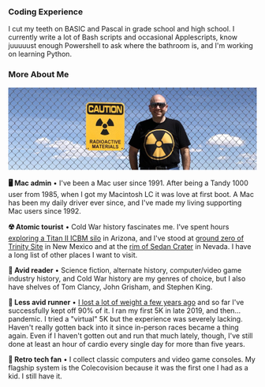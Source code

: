 ### Coding Experience ###

I cut my teeth on BASIC and Pascal in grade school and high school. I currently write a lot of Bash scripts and occasional Applescripts, know juuuuust enough Powershell to ask where the bathroom is, and I'm working on learning Python.

### More About Me ###

![PhillyMJS at Trinity Site Fence](trinityfence.jpg)

**🖥 Mac admin** • I've been a Mac user since 1991. After being a Tandy 1000 user from 1985, when I got my Macintosh LC it was love at first boot. A Mac has been my daily driver ever since, and I've made my living supporting Mac users since 1992.

**☢️ Atomic tourist** • Cold War history fascinates me. I've spent hours [exploring a Titan II ICBM silo](titan_ii_lcc_key.jpg) in Arizona, and I've stood at [ground zero of Trinity Site](trinity_obelisk.jpg) in New Mexico and at the [rim of Sedan Crater](sedan_crater_tour_group.jpg) in Nevada. I have a long list of other places I want to visit.

**📖 Avid reader** • Science fiction, alternate history, computer/video game industry history, and Cold War history are my genres of choice, but I also have shelves of Tom Clancy, John Grisham, and Stephen King.

**🏃 Less avid runner** • [I lost a lot of weight a few years ago](https://phillymjs.com/weightloss) and so far I've successfully kept off 90% of it. I ran my first 5K in late 2019, and then... pandemic. I tried a "virtual" 5K but the experience was severely lacking. Haven't really gotten back into it since in-person races became a thing again. Even if I haven't gotten out and run that much lately, though, I've still done at least an hour of cardio every single day for more than five years. 

**👾 Retro tech fan** • I collect classic computers and video game consoles. My flagship system is the Colecovision because it was the first one I had as a kid. I still have it.

<!--
**phillymjs/phillymjs** is a ✨ _special_ ✨ repository because its `README.md` (this file) appears on your GitHub profile.

Here are some ideas to get you started:

- 🔭 I’m currently working on ...
- 🌱 I’m currently learning ...
- 👯 I’m looking to collaborate on ...
- 🤔 I’m looking for help with ...
- 💬 Ask me about ...
- 📫 How to reach me: ...
- 😄 Pronouns: ...
- ⚡ Fun fact: ...
- Just adding something random here to test my new token.
-->
